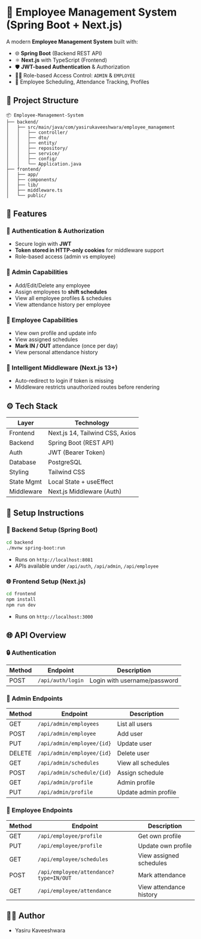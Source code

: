 # 🚀 Employee Management System (Spring Boot + Next.js)

A modern **Employee Management System** built with:
* 🌐 **Spring Boot** (Backend REST API)
* ⚛️ **Next.js** with TypeScript (Frontend)
* 🛡️ **JWT-based Authentication** & Authorization
* 🧑‍💼 Role-based Access Control: `ADMIN` & `EMPLOYEE`
* 📅 Employee Scheduling, Attendance Tracking, Profiles

## 📁 Project Structure

```
📦 Employee-Management-System
├── backend/
│   ├── src/main/java/com/yasirukaveeshwara/employee_management
│   │   ├── controller/
│   │   ├── dto/
│   │   ├── entity/
│   │   ├── repository/
│   │   ├── service/
│   │   ├── config/
│   │   └── Application.java
├── frontend/
│   ├── app/
│   ├── components/
│   ├── lib/
│   ├── middleware.ts
│   └── public/
```

## 🌟 Features

### 🔐 Authentication & Authorization
* Secure login with **JWT**
* **Token stored in HTTP-only cookies** for middleware support
* Role-based access (admin vs employee)

### 🧑 Admin Capabilities
* Add/Edit/Delete any employee
* Assign employees to **shift schedules**
* View all employee profiles & schedules
* View attendance history per employee

### 👷 Employee Capabilities
* View own profile and update info
* View assigned schedules
* **Mark IN / OUT** attendance (once per day)
* View personal attendance history

### 🧠 Intelligent Middleware (Next.js 13+)
* Auto-redirect to login if token is missing
* Middleware restricts unauthorized routes before rendering

## ⚙️ Tech Stack

| Layer | Technology |
|-------|------------|
| Frontend | Next.js 14, Tailwind CSS, Axios |
| Backend | Spring Boot (REST API) |
| Auth | JWT (Bearer Token) |
| Database | PostgreSQL |
| Styling | Tailwind CSS |
| State Mgmt | Local State + useEffect |
| Middleware | Next.js Middleware (Auth) |

## 🔧 Setup Instructions

### 🚀 Backend Setup (Spring Boot)

```bash
cd backend
./mvnw spring-boot:run
```

* Runs on `http://localhost:8081`
* APIs available under `/api/auth`, `/api/admin`, `/api/employee`

### 🌐 Frontend Setup (Next.js)

```bash
cd frontend
npm install
npm run dev
```

* Runs on `http://localhost:3000`

## 🌐 API Overview

### 🔒 Authentication

| Method | Endpoint | Description |
|--------|----------|-------------|
| POST | `/api/auth/login` | Login with username/password |

### 👤 Admin Endpoints

| Method | Endpoint | Description |
|--------|----------|-------------|
| GET | `/api/admin/employees` | List all users |
| POST | `/api/admin/employee` | Add user |
| PUT | `/api/admin/employee/{id}` | Update user |
| DELETE | `/api/admin/employee/{id}` | Delete user |
| GET | `/api/admin/schedules` | View all schedules |
| POST | `/api/admin/schedule/{id}` | Assign schedule |
| GET | `/api/admin/profile` | Admin profile |
| PUT | `/api/admin/profile` | Update admin profile |

### 👷 Employee Endpoints

| Method | Endpoint | Description |
|--------|----------|-------------|
| GET | `/api/employee/profile` | Get own profile |
| PUT | `/api/employee/profile` | Update own profile |
| GET | `/api/employee/schedules` | View assigned schedules |
| POST | `/api/employee/attendance?type=IN/OUT` | Mark attendance |
| GET | `/api/employee/attendance` | View attendance history |


## 👨‍💻 Author

* Yasiru Kaveeshwara